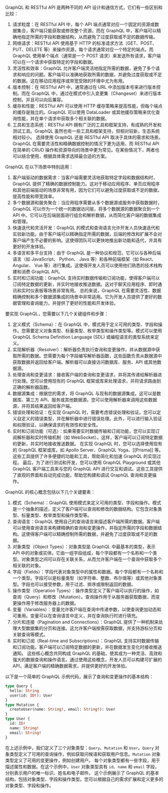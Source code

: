 

GraphQL 和 RESTful API 是两种不同的 API 设计和通信方式，它们有一些区别和比较：
1. 请求粒度：在 RESTful API 中，每个 API 端点通常对应一个固定的资源或数据集合，客户端只能获取或修改整个资源。而在 GraphQL 中，客户端可以精确地指定所需的字段和数据结构，从而避免了过度获取或不足的数据传输。
2. 网络请求：RESTful API 使用基于 HTTP 的标准请求方法（GET、POST、PUT、DELETE 等）来操作资源，每个请求通常对应一个特定的端点。而 GraphQL 使用单个端点（通常是一个 POST 请求）来发送所有请求，客户端可以在一个请求中获取特定的字段和数据。
3. 灵活性和效率：GraphQL 允许客户端灵活地指定所需的数据，避免了多个请求和响应的问题。客户端可以准确地获取所需的数据，并避免过度获取或不足的数据。这在移动应用程序或带宽受限的环境中尤为有用。
4. 版本控制：在 RESTful API 中，通常通过在 URL 中添加版本号来进行版本控制。而在 GraphQL 中，通过在模式中引入变更集（Changeset）来进行版本控制，并且可以向后兼容。
5. 缓存和性能：RESTful API 可以使用 HTTP 缓存策略来提高性能，但每个端点的缓存是独立的。GraphQL 可以使用 DataLoader 或其他缓存策略来优化查询性能，并在单个请求中获取多个相关联的数据。
6. 工具和生态系统：RESTful API 拥有广泛的工具和框架支持，有成熟的开发和测试工具。GraphQL 虽然也有一些工具和框架支持，但相对较新，生态系统相对较小。
选择使用 GraphQL 还是 RESTful API 取决于具体的需求和场景。GraphQL 在需要灵活性和精确数据控制的情况下更为适用，而 RESTful API 在简单的 CRUD 操作和资源导向的场景中更为常见。在某些情况下，两者也可以结合使用，根据具体需求选择最合适的方案。

GraphQL 在以下场景中特别适用：
1. 客户端驱动的数据需求：当客户端需要灵活地获取特定字段和数据结构时，GraphQL 提供了精确的数据控制能力。这对于移动应用程序、单页应用程序和其他前端驱动的场景非常有用，因为它们可以避免过度获取或不足的数据，提高性能和带宽效率。
2. 多个数据源和服务聚合：当应用程序需要从多个数据源或服务中获取数据时，GraphQL 可以作为一个统一的数据访问层，将多个数据源的数据聚合到一个 API 中。它可以在后端层面进行组合和解析数据，从而简化客户端的数据集成和管理。
3. 快速迭代和灵活开发：GraphQL 的模式和查询语言允许开发人员快速迭代和实验新功能。由于客户端可以精确指定所需的数据，后端的修改和扩展不会对客户端产生不必要的影响。这使得团队可以更快地推出新功能和迭代，并具有更好的开发体验。
4. 多语言和多平台支持：由于 GraphQL 是一种协议和规范，它可以与各种后端语言（如 JavaScript、 Python、 Java 等）和各种前端框架（如 React、 Angular、 Vue 等）进行集成。这使得开发人员可以使用他们熟悉的技术栈构建和消费 GraphQL API。
5. 实时和订阅功能：GraphQL 支持实时数据传输和订阅功能，使得客户端可以订阅特定数据的更新，并实时地接收推送数据。这对于聊天应用程序、即时通讯和实时仪表板等场景非常有用。
总的来说，GraphQL 在需要灵活性、数据精确控制和多个数据源集成的场景中非常适用。它为开发人员提供了更好的数据管理和查询能力，并提供了更好的性能和开发体验。

要实现 GraphQL，您需要以下几个关键组件和步骤：
1. 定义模式（Schema）：在 GraphQL 中，模式用于定义可用的类型、字段和操作。您需要定义对象类型、标量类型、枚举类型和操作类型等。模式可以使用 GraphQL Schema Definition Language (SDL) 或编程语言的类型系统来定义。
2. 实现解析器（Resolver）：解析器负责执行查询和变更操作，并从数据源中获取所需的数据。您需要为每个字段编写解析器函数，这些函数负责从数据源中获取数据并返回给客户端。解析器可以直接访问数据库、服务、API 或其他数据源。
3. 处理查询和变更请求：接收客户端的查询和变更请求，并将其传递给解析器进行处理。您可以使用现有的 GraphQL 框架或库来处理请求，并将请求路由到正确的解析器函数。
4. 数据源集成：根据您的需求，将 GraphQL 与现有的数据源集成。这可以是数据库、第三方 API、服务或其他数据源。您可以使用解析器来调用这些数据源，并将其结果返回给客户端。
5. 错误处理和验证：在实现 GraphQL 时，需要考虑错误处理和验证。您可以定义自定义的错误类型，并在解析器中进行错误处理。此外，可以进行输入验证和权限验证，以确保请求的有效性和安全性。
6. 实时和订阅功能（可选）：如果需要实时数据传输和订阅功能，您可以实现订阅解析器和实时传输机制（如 WebSocket）。这样，客户端可以订阅特定数据的更新，并实时地接收推送数据。
在实现 GraphQL 时，您可以选择使用现有的 GraphQL 框架或库，如 Apollo Server、GraphQL Yoga、[[Prisma]] 等。这些工具提供了许多便捷的功能和工具，帮助简化和加速 GraphQL 的实现过程。
最后，为了进行测试和开发，您可以使用 GraphQL Playground 或其他 GraphQL 客户端工具来与您的 GraphQL API 进行交互和调试。这些工具提供了直观的界面和自动完成功能，帮助您构建和调试 GraphQL 查询和变更操作。

GraphQL 的核心概念包括以下几个关键要素：
1. 模式（Schema）：GraphQL 使用模式来定义可用的类型、字段和操作。模式是一个抽象的描述，定义了客户端可以查询和修改的数据结构。它包含对象类型、标量类型、枚举类型和操作类型等。
2. 查询语言：GraphQL 使用自己的查询语言来描述客户端所需的数据。客户端可以使用查询语言来构建精确的查询和变更操作，并指定所需的字段和数据结构。这使得客户端可以精确控制所需的数据，并避免了过度获取或不足的数据。
3. 对象类型（Object Types）：对象类型是 GraphQL 中最基本的类型，表示 API 中的对象或实体。它由一组字段组成，每个字段都有一个名称和一个类型。对象类型之间可以存在关联关系，从而允许客户端在一个查询中获取多个相关联的对象。
4. 字段（Fields）：字段代表对象类型中的属性和数据。每个字段都有一个名称和一个类型。字段可以是标量类型（如字符串、整数、布尔值等）或其他对象类型。字段也可以接受参数，用于过滤、排序或限制返回的数据。
5. 操作类型（Operation Types）：操作类型定义了客户端可以执行的操作，如查询（Query）和修改（Mutation）。查询操作用于从服务器获取数据，而变更操作用于修改服务器上的数据。
6. 变量（Variables）：变量允许客户端在查询中传递参数，以使查询更加动态和可重用。变量可以在查询语言中定义，并在查询执行时进行填充。
7. 分片和连接（Pagination and Connections）：GraphQL 提供了一种机制来处理大型数据集的分页和连接。这允许客户端按需获取数据，并支持游标分页和关联查询等模式。
8. 实时和订阅（Real-time and Subscriptions）：GraphQL 支持实时数据传输和订阅功能。客户端可以订阅特定数据的更新，并在数据发生变化时接收推送通知。
这些核心概念共同构成 GraphQL 的基础，使其成为一种灵活、高效和强大的数据查询和操作语言。通过使用这些概念，开发人员可以构建可扩展的 API，满足客户端的精确数据需求，并提供更好的开发体验。

以下是一个简单的 GraphQL 示例代码，展示了查询和变更操作的基本结构：
```graphql
type Query {
  hello: String
  user(id: ID!): User
}
type Mutation {
  createUser(name: String!, email: String!): User
}
type User {
  id: ID!
  name: String!
  email: String!
}
```
在上述示例中，我们定义了三个对象类型：`Query`、`Mutation` 和 `User`。`Query` 对象类型定义了可用的查询操作，例如获取问候语和获取用户信息。`Mutation` 对象类型定义了可用的变更操作，例如创建用户。
每个对象类型都有一些字段，用于描述属性和数据。在这个示例中，`User` 对象类型具有 `id`、`name` 和 `email` 字段，分别表示用户的唯一标识、姓名和电子邮件。
这个示例展示了 GraphQL 的基本结构，包括对象类型、字段和操作类型。您可以根据自己的需求扩展和定义更多的对象类型、字段和操作。
